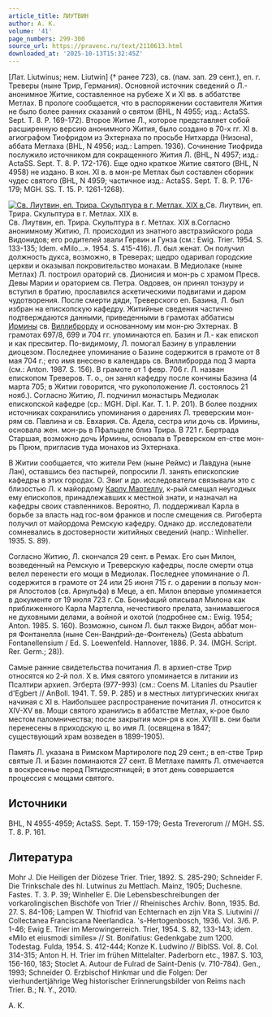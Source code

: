 ```yaml
---
article_title: ЛИУТВИН
author: А. К.
volume: '41'
page_numbers: 299-300
source_url: https://pravenc.ru/text/2110613.html
downloaded_at: '2025-10-13T15:32:45Z'
---
```


[Лат. Liutwinus; нем. Liutwin] († ранее 723), св. (пам. зап. 29 сент.), еп. г. Треверы (ныне Трир, Германия). Основной источник сведений о Л.- анонимное Житие, составленное на рубеже X и XI вв. в аббатстве Метлах. В прологе сообщается, что в распоряжении составителя Жития не было более ранних сказаний о святом (BHL, N 4955; изд.: ActaSS. Sept. T. 8. P. 169-172). Второе Житие Л., которое представляет собой расширенную версию анонимного Жития, было создано в 70-х гг. XI в. агиографом Тиофридом из Эхтернаха по просьбе Нитхарда (Низона), аббата Метлаха (BHL, N 4956; изд.: Lampen. 1936). Сочинение Тиофрида послужило источником для сокращенного Жития Л. (BHL, N 4957; изд.: ActaSS. Sept. T. 8. P. 172-176). Еще одно краткое Житие святого (BHL, N 4958) не издано. В кон. XI в. в мон-ре Метлах был составлен сборник чудес святого (BHL, N 4959; частичное изд.: ActaSS. Sept. T. 8. P. 176-179; MGH. SS. T. 15. P. 1261-1268).

[![Св. Лиутвин, еп. Трира. Скульптура в г. Метлах. XIX в.](https://pravenc.ru/data/2017/02/28/1236678090/i200.jpg "Кликните для увеличения картинки")](https://pravenc.ru/data/2017/02/28/1236678090/i400.jpg)Св. Лиутвин, еп. Трира. Скульптура в г. Метлах. XIX в.  
Св. Лиутвин, еп. Трира. Скульптура в г. Метлах. XIX в.Согласно анонимному Житию, Л. происходил из знатного австразийского рода Видонидов; его родителей звали Гервин и Гунза (см.: Ewig. Trier. 1954. S. 133-135; Idem. «Milo...». 1954. S. 415-416). Л. был женат. Он получил должность дукса, возможно, в Треверах; щедро одаривал городские церкви и оказывал покровительство монахам. В Медиолаке (ныне Метлах) Л. построил ораторий св. Дионисия и мон-рь с храмом Пресв. Девы Марии и ораторием св. Петра. Овдовев, он принял тонзуру и вступил в братию, прославился аскетическими подвигами и даром чудотворения. После смерти дяди, Треверского еп. Базина, Л. был избран на епископскую кафедру. Житийные сведения частично подтверждаются данными, приведенными в грамотах аббатисы [Ирмины](https://pravenc.ru/text/Ирмины.html) св. [Виллиброрду](https://pravenc.ru/text/Виллиброрду.html) и основанному им мон-рю Эхтернах. В грамотах 697/8, 699 и 704 гг. упоминаются еп. Базин и Л.- как епископ и как пресвитер. По-видимому, Л. помогал Базину в управлении диоцезом. Последнее упоминание о Базине содержится в грамоте от 8 мая 704 г.; его имя внесено в календарь св. Виллиброрда под 3 марта (см.: Anton. 1987. S. 156). В грамоте от 1 февр. 706 г. Л. назван епископом Треверов. Т. о., он занял кафедру после кончины Базина (4 марта 705; в Житии говорится, что рукоположение Л. состоялось 21 нояб.). Согласно Житию, Л. подчинил монастырь Медиолак епископской кафедре (ср.: MGH. Dipl. Kar. T. 1. P. 201). В более поздних источниках сохранились упоминания о дарениях Л. треверским мон-рям св. Павлина и св. Евхария. Св. Адела, сестра или дочь св. Ирмины, основала жен. мон-рь в Пфальцеле близ Трира. В 721 г. Бертрада Старшая, возможно дочь Ирмины, основала в Треверском еп-стве мон-рь Прюм, пригласив туда монахов из Эхтернаха.

В Житии сообщается, что жители Рем (ныне Реймс) и Лавдуна (ныне Лан), оставшись без пастырей, попросили Л. занять епископские кафедры в этих городах. О. Эвиг и др. исследователи связывали это с близостью Л. к майордому [Карлу Мартеллу](<https://pravenc.ru/text/Карлу Мартеллу.html>), к-рый смещал неугодных ему епископов, принадлежавших к местной знати, и назначал на кафедры своих ставленников. Вероятно, Л. поддерживал Карла в борьбе за власть над гос-вом франков и после смещения св. Ригоберта получил от майордома Ремскую кафедру. Однако др. исследователи сомневались в достоверности житийных сведений (напр.: Winheller. 1935. S. 89).

Согласно Житию, Л. скончался 29 сент. в Ремах. Его сын Милон, возведенный на Ремскую и Треверскую кафедры, после смерти отца велел перенести его мощи в Медиолак. Последнее упоминание о Л. содержится в грамоте от 24 или 25 июня 715 г. о дарении в пользу мон-ря Апостолов (св. Арнульфа) в Меце, а еп. Милон впервые упоминается в документе от 19 июля 723 г. Св. Бонифаций описывал Милона как приближенного Карла Мартелла, нечестивого прелата, занимавшегося не духовными делами, а войной и охотой (подробнее см.: Ewig. 1954; Anton. 1985. S. 160). Возможно, сыном Л. был также Видон, аббат мон-ря Фонтанелла (ныне Сен-Вандрий-де-Фонтенель) (Gesta abbatum Fontanellensium / Ed. S. Loewenfeld. Hannover, 1886. P. 34. (MGH. Script. Rer. Germ.; 28)).

Самые ранние свидетельства почитания Л. в архиеп-стве Трир относятся ко 2-й пол. X в. Имя святого упоминается в литании из Псалтири архиеп. Эгберта (977-993) (см.: Coens M. Litanies du Psautier d'Egbert // AnBoll. 1941. T. 59. P. 285) и в местных литургических книгах начиная с XI в. Наибольшее распространение почитания Л. относится к XIV-XV вв. Мощи святого хранились в аббатстве Метлах, к-рое было местом паломничества; после закрытия мон-ря в кон. XVIII в. они были перенесены в приходскую ц. во имя Л. (освящена в 1847; существующий храм возведен в 1899-1905).

Память Л. указана в Римском Мартирологе под 29 сент.; в еп-стве Трир святые Л. и Базин поминаются 27 сент. В Метлахе память Л. отмечается в воскресенье перед Пятидесятницей; в этот день совершается процессия с мощами святого.

## Источники

BHL, N 4955-4959; ActaSS. Sept. T. 159-179; Gesta Treverorum // MGH. SS. T. 8. P. 161.

## Литература

Mohr J. Die Heiligen der Diözese Trier. Trier, 1892. S. 285-290; Schneider F. Die Trinkschale des hl. Lutwinus zu Mettlach. Mainz, 1905; Duchesne. Fastes. T. 3. P. 39; Winheller E. Die Lebensbeschreibungen der vorkarolingischen Bischöfe von Trier // Rheinisches Archiv. Bonn, 1935. Bd. 27. S. 84-106; Lampen W. Thiofrid van Echternach en zijn Vita S. Liutwini // Collectanea Franciscana Neerlandica. 's-Hertogenbosch, 1936. Vol. 3/6. P. 1-46; Ewig E. Trier im Merowingerreich. Trier, 1954. S. 82, 133-143; idem. «Milo et eiusmodi similes» // St. Bonifatius: Gedenkgabe zum 1200. Todestag. Fulda, 1954. S. 412-444; Konze K. Ludwino // BiblSS. Vol. 8. Col. 314-315; Anton H. H. Trier im frühen Mittelalter. Paderborn etc., 1987. S. 103, 156-160, 183; Stoclet A. Autour de Fulrad de Saint-Denis (v. 710-784). Gen., 1993; Schneider O. Erzbischof Hinkmar und die Folgen: Der vierhundertjährige Weg historischer Erinnerungsbilder von Reims nach Trier. B.; N. Y., 2010.

А. К.
